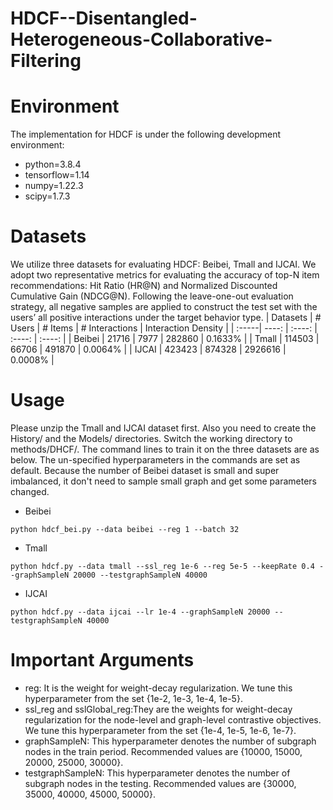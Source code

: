 # HDCF--Disentangled-Heterogeneous-Collaborative-Filtering

# Environment
The implementation for HDCF is under the following development environment:
- python=3.8.4
- tensorflow=1.14
- numpy=1.22.3
- scipy=1.7.3


# Datasets
We utilize three datasets for evaluating HDCF: Beibei, Tmall and IJCAI. We adopt two representative metrics for evaluating the accuracy of top-N item recommendations: Hit Ratio (HR@N) and Normalized Discounted Cumulative Gain (NDCG@N). Following the leave-one-out evaluation strategy, all negative samples are applied to construct the test set with the users’ all positive interactions under the target behavior type. 
| Datasets | # Users | # Items | # Interactions	| Interaction Density |
| :-----| ----: | :----: | :----: | :----: |
| Beibei | 21716 | 7977 | 282860 | 0.1633% |
| Tmall | 114503 | 66706 | 491870  | 0.0064% |
| IJCAI | 423423 | 874328 | 2926616 | 0.0008% |


# Usage
Please unzip the Tmall and IJCAI dataset first. Also you need to create the History/ and the Models/ directories. Switch the working directory to methods/DHCF/. The command lines to train it on the three datasets are as below. The un-specified hyperparameters in the commands are set as default. Because the number of Beibei dataset is small and super imbalanced, it don't need to sample small graph and get some parameters changed. 
- Beibei
```
python hdcf_bei.py --data beibei --reg 1 --batch 32 
```
- Tmall
```
python hdcf.py --data tmall --ssl_reg 1e-6 --reg 5e-5 --keepRate 0.4 --graphSampleN 20000 --testgraphSampleN 40000
```
- IJCAI
```
python hdcf.py --data ijcai --lr 1e-4 --graphSampleN 20000 --testgraphSampleN 40000
```


# Important Arguments
- reg: It is the weight for weight-decay regularization. We tune this hyperparameter from the set {1e-2, 1e-3, 1e-4, 1e-5}.
- ssl_reg and sslGlobal_reg:They are the weights for weight-decay regularization for the node-level and graph-level contrastive objectives. We tune this hyperparameter from the set {1e-4, 1e-5, 1e-6, 1e-7}.
- graphSampleN: This hyperparameter denotes the number of subgraph nodes in the train period. Recommended values are {10000, 15000, 20000, 25000, 30000}.
- testgraphSampleN: This hyperparameter denotes the number of subgraph nodes in the testing. Recommended values are {30000, 35000, 40000, 45000, 50000}.
